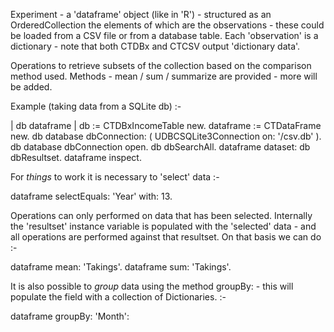 Experiment - a 'dataframe' object (like in 'R') - structured as an OrderedCollection the elements of which are the observations - these could be loaded from a CSV file or from a database table. Each 'observation' is a dictionary - note that both CTDBx and CTCSV output 'dictionary data'.

Operations to retrieve subsets of the collection based on the comparison method used. Methods - mean / sum / summarize are provided - more will be added. 

Example (taking data from a SQLite db) :-

| db dataframe |
db := CTDBxIncomeTable new.
dataframe := CTDataFrame new.
db database dbConnection: ( UDBCSQLite3Connection on: '/csv.db' ).
db database dbConnection open.
db dbSearchAll.
dataframe dataset: db dbResultset.
dataframe inspect.

For _things_ to work it is necessary to 'select' data :- 

dataframe selectEquals: 'Year' with: 13. 

Operations can only performed on data that has been selected. Internally the 'resultset' instance variable is populated with the 'selected' data - and all operations are performed against that resultset. On that basis we can do :-

dataframe mean: 'Takings'.
dataframe sum: 'Takings'.

It is also possible to _group_ data using the method groupBy: <field> - this will populate the <groupset> field with a collection of Dictionaries. :-

dataframe groupBy: 'Month':

